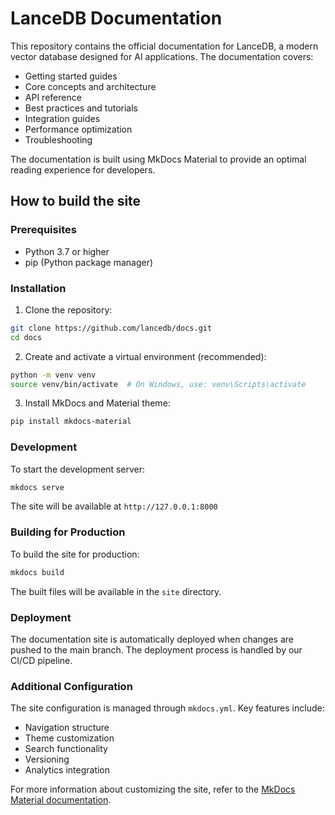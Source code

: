 # LanceDB Documentation

This repository contains the official documentation for LanceDB, a modern vector database designed for AI applications. The documentation covers:

- Getting started guides
- Core concepts and architecture
- API reference
- Best practices and tutorials
- Integration guides
- Performance optimization
- Troubleshooting

The documentation is built using MkDocs Material to provide an optimal reading experience for developers.

## How to build the site

### Prerequisites

- Python 3.7 or higher
- pip (Python package manager)

### Installation

1. Clone the repository:
```bash
git clone https://github.com/lancedb/docs.git
cd docs
```

2. Create and activate a virtual environment (recommended):
```bash
python -m venv venv
source venv/bin/activate  # On Windows, use: venv\Scripts\activate
```

3. Install MkDocs and Material theme:
```bash
pip install mkdocs-material
```

### Development

To start the development server:

```bash
mkdocs serve
```

The site will be available at `http://127.0.0.1:8000`

### Building for Production

To build the site for production:

```bash
mkdocs build
```

The built files will be available in the `site` directory.

### Deployment

The documentation site is automatically deployed when changes are pushed to the main branch. The deployment process is handled by our CI/CD pipeline.

### Additional Configuration

The site configuration is managed through `mkdocs.yml`. Key features include:

- Navigation structure
- Theme customization
- Search functionality
- Versioning
- Analytics integration

For more information about customizing the site, refer to the [MkDocs Material documentation](https://squidfunk.github.io/mkdocs-material/).
